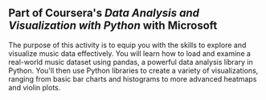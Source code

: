 ## Part of Coursera's *Data Analysis and Visualization with Python* with Microsoft

The purpose of this activity is to equip you with the skills to explore and visualize music data effectively. You will learn how to load and examine a real-world music dataset using pandas, a powerful data analysis library in Python. You'll then use Python libraries to create a variety of visualizations, ranging from basic bar charts and histograms to more advanced heatmaps and violin plots. 

